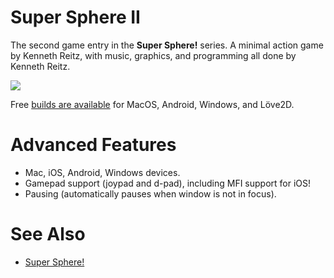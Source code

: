 # Super Sphere II

The second game entry in the **Super Sphere!** series. A minimal action game by Kenneth Reitz, with music, graphics, and programming all done by Kenneth Reitz.

![](http://share.kennethreitz.org/0r081I1n3J2J/Screen%20Shot%202017-07-23%20at%204.36.31%20PM.png)

Free [builds are available](https://github.com/kennethreitz/super-sphere2/releases) for MacOS, Android, Windows, and Löve2D.

# Advanced Features 

- Mac, iOS, Android, Windows devices.
- Gamepad support (joypad and d-pad), including MFI support for iOS!
- Pausing (automatically pauses when window is not in focus).

# See Also

- [Super Sphere!](https://github.com/kennethreitz/super-sphere)
